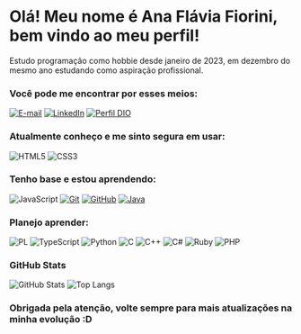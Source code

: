 # Olá! Meu nome é Ana Flávia Fiorini, bem vindo ao meu perfil!

Estudo programação como hobbie desde janeiro de 2023, em dezembro do mesmo ano estudando como aspiração profissional.

### Você pode me encontrar por esses meios:

[![E-mail](https://img.shields.io/badge/-Email-000?style=for-the-badge&logo=microsoft-outlook&logoColor=E94D5F)](mailto:anaflaviafiorini@gmail.com)
[![LinkedIn](https://img.shields.io/badge/-LinkedIn-000?style=for-the-badge&logo=linkedin&logoColor=30A3DC)](https://www.linkedin.com/in/ana-flávia-maciel-fiorini-3906552aa/)
[![Perfil DIO](https://img.shields.io/badge/-Meu%20Perfil%20na%20DIO-000?style=for-the-badge)](https://web.dio.me/users/anaflaviafiorini/)

### Atualmente conheço e me sinto segura em usar:

![HTML5](https://img.shields.io/badge/HTML-000?style=for-the-badge&logo=html5&logoColor=30A3DC)
![CSS3](https://img.shields.io/badge/CSS3-000?style=for-the-badge&logo=css3&logoColor=E94D5F)

### Tenho base e estou aprendendo:

![JavaScript](https://img.shields.io/badge/JavaScript-000?style=for-the-badge&logo=javascript&logoColor=30A3DC)
[![Git](https://img.shields.io/badge/Git-000?style=for-the-badge&logo=git&logoColor=E94D5F)](https://git-scm.com/doc)
[![GitHub](https://img.shields.io/badge/GitHub-000?style=for-the-badge&logo=github&logoColor=30A3DC)](https://docs.github.com/)
[![Java](https://img.shields.io/badge/java-000?style=for-the-badge&logo=openjdk&logoColor=orange)](https://docs.oracle.com/en/java/)

### Planejo aprender:

![PL](https://img.shields.io/badge/PL%2FSQL-000?style=for-the-badge&logo=oracle&logoColor=FF0000&labelColor=gray&color=000)
![TypeScript](https://img.shields.io/badge/TypeScript-000?style=for-the-badge&logo=typescript&logoColor=white)
![Python](https://img.shields.io/badge/python-000?style=for-the-badge&logo=python&logoColor=ffdd54)
![C](https://img.shields.io/badge/C-000?style=for-the-badge&logo=c&logoColor=white)
![C++](https://img.shields.io/badge/C%2B%2B-000?style=for-the-badge&logo=c%2B%2B&logoColor=white)
![C#](https://img.shields.io/badge/C%23-000?style=for-the-badge&logo=c-sharp&logoColor=white)
![Ruby](https://img.shields.io/badge/Ruby-000?style=for-the-badge&logo=ruby&logoColor=red)
![PHP](https://img.shields.io/badge/PHP-000?style=for-the-badge&logo=php&logoColor=white)

### GitHub Stats

![GitHub Stats](https://github-readme-stats.vercel.app/api?username=Aninenha&theme=transparent&bg_color=000&border_color=30A3DC&show_icons=true&icon_color=30A3DC&title_color=E94D5F&text_color=FFF)
![Top Langs](https://github-readme-stats-git-masterrstaa-rickstaa.vercel.app/api/top-langs/?username=Aninenha&layout=compact&bg_color=000&border_color=30A3DC&title_color=E94D5F&text_color=FFF)

### Obrigada pela atenção, volte sempre para mais atualizações na minha evolução :D
